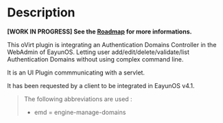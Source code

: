 Description
=============================

**[WORK IN PROGRESS] See the [Roadmap](https://github.com/eayun/UIPlugin-Engine-Manage-Domains/wiki/Roadmap) for more informations.**

This oVirt plugin is integrating an Authentication Domains Controller in the WebAdmin of EayunOS. Letting user add/edit/delete/validate/list Authentication Domains without using complex command line.

It is an UI Plugin commmunicating with a servlet.

It has been requested by a client to be integrated in EayunOS v4.1.

> The following abbreviations are used :
> * emd = engine-manage-domains
